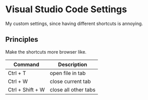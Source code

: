 # Visual Studio Code Settings

My custom settings, since having different shortcuts is annoying.



## Principles

Make the shortcuts more browser like.

| Command          | Description          |
| ---------------- | -------------------- |
| Ctrl + T         | open file in tab     |
| Ctrl + W         | close current tab    |
| Ctrl + Shift + W | close all other tabs |

